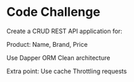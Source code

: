 # Code Challenge

Create a CRUD REST API application for:

Product: Name, Brand, Price

  Use Dapper ORM
  Clean architecture

Extra point:
  Use cache
  Throttling requests
